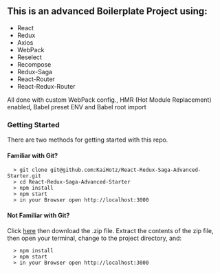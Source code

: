 ## This is an advanced Boilerplate Project using:

- React
- Redux
- Axios
- WebPack
- Reselect
- Recompose
- Redux-Saga
- React-Router
- React-Redux-Router

All done with custom WebPack config., HMR (Hot Module Replacement) enabled, Babel preset ENV and Babel root import

### Getting Started

There are two methods for getting started with this repo.

#### Familiar with Git?

```
  > git clone git@github.com:KaiHotz/React-Redux-Saga-Advanced-Starter.git
  > cd React-Redux-Saga-Advanced-Starter
  > npm install
  > npm start
  > in your Browser open http://localhost:3000
```

#### Not Familiar with Git?
Click [here](https://github.com/KaiHotz/React-Redux-Saga-Advanced-Starter) then download the .zip file.  Extract the contents of the zip file, then open your terminal, change to the project directory, and:

```
  > npm install
  > npm start
  > in your Browser open http://localhost:3000
```

